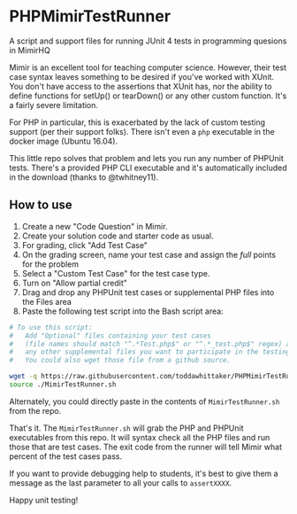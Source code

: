 # PHPMimirTestRunner
A script and support files for running JUnit 4 tests in programming quesions in MimirHQ

Mimir is an excellent tool for teaching computer science. However, their test case 
syntax leaves something to be desired if you've worked with XUnit. You don't have
access to the assertions that XUnit has, nor the ability to define functions for setUp() 
or tearDown() or any other custom function. It's a fairly severe limitation.  

For PHP in particular, this is exacerbated by the lack of custom testing support (per
their support folks). There isn't even a `php` executable in the docker image (Ubuntu 16.04).

This little repo solves that problem and lets you run any number of PHPUnit tests. There's
a provided PHP CLI executable and it's automatically included in the download (thanks to @twhitney11).

## How to use
1. Create a new "Code Question" in Mimir.
1. Create your solution code and starter code as usual.
1. For grading, click "Add Test Case"
1. On the grading screen, name your test case and assign the *full* points
for the problem
1. Select a "Custom Test Case" for the test case type.
1. Turn on "Allow partial credit"
1. Drag and drop any PHPUnit test cases or supplemental PHP files into the Files area
1. Paste the following test script into the Bash script area:  
```bash
# To use this script:
#   Add "Optional" files containing your test cases
#   (file names should match "^.*Test.php$" or "^.*_test.php$" regex) and
#   any other supplemental files you want to participate in the testing
#   You could also wget those file from a github source.

wget -q https://raw.githubusercontent.com/toddawhittaker/PHPMimirTestRunner/master/MimirTestRunner.sh
source ./MimirTestRunner.sh
```  
  
  Alternately, you could directly paste in the contents of `MimirTestRunner.sh` from the repo.


That's it. The `MimirTestRunner.sh` will grab the PHP and PHPUnit executables from this repo.
It will syntax check all the PHP files and run those that are test cases. The exit code from
the runner will tell Mimir what percent of the test cases pass.

If you want to provide debugging help to students, it's best to give them a message as 
the last parameter to all your calls to `assertXXXX`.

Happy unit testing!